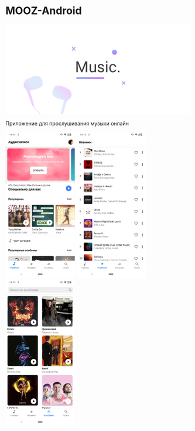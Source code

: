 # MOOZ-Android

![alt tag](https://raw.githubusercontent.com/sidenevkirill/Sidenevkirill.github.io/master/img/cover.png)

Приложение для прослушивания музыки онлайн
      
<img src="https://raw.githubusercontent.com/sidenevkirill/Sidenevkirill.github.io/master/img/Screenshot_20210116-141448.png" alt="Screenshot 1" height="400"> <img src="https://raw.githubusercontent.com/sidenevkirill/Sidenevkirill.github.io/master/img/Screenshot_20210116-141515.png" alt="Screenshot 2" height="400"> <img src="https://raw.githubusercontent.com/sidenevkirill/Sidenevkirill.github.io/master/img/Screenshot_20210116-141523.png" alt="Screenshot 3" height="400">
